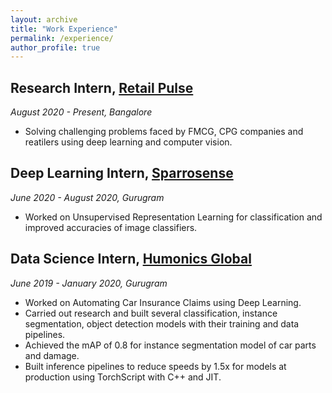 ```yaml
---
layout: archive
title: "Work Experience"
permalink: /experience/
author_profile: true
---
```


## Research Intern, [Retail Pulse](https://www.retailpulse.ai/)
 *August 2020 - Present, Bangalore*
   * Solving challenging problems faced by FMCG, CPG companies and reatilers using deep learning and computer vision.
 
## Deep Learning Intern, [Sparrosense](https://www.sparrosense.com/)
 *June 2020 - August 2020, Gurugram*
   * Worked on Unsupervised Representation Learning for classification and improved accuracies of image classifiers.
    
## Data Science Intern, [Humonics Global](http://humonics.ai/)
 *June 2019 - January 2020, Gurugram*
   * Worked on Automating Car Insurance Claims using Deep Learning.
   * Carried out research and built several classification, instance segmentation, object detection models with their training and data pipelines.
   * Achieved the mAP of 0.8 for instance segmentation model of car parts and damage.
   * Built inference pipelines to reduce speeds by 1.5x for models at production using TorchScript with C++ and JIT.
    
    


